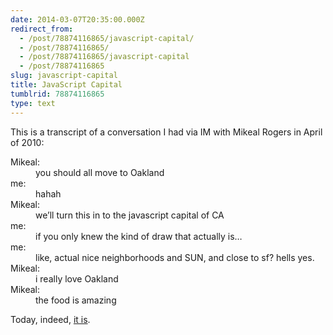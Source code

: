 ```yaml
---
date: 2014-03-07T20:35:00.000Z
redirect_from:
  - /post/78874116865/javascript-capital/
  - /post/78874116865/
  - /post/78874116865/javascript-capital
  - /post/78874116865
slug: javascript-capital
title: JavaScript Capital
tumblrid: 78874116865
type: text
---
```

<p>This is a transcript of a conversation I had via IM with Mikeal Rogers in April of 2010:</p>

<dl class="chat"><dt class="odd person1">Mikeal:</dt>
<dd class="odd">you should all move to Oakland</dd>
<dt class="even person2">me:</dt>
<dd class="even">hahah</dd>
<dt class="odd person1">Mikeal:</dt>
<dd class="odd">we&rsquo;ll turn this in to the javascript capital of CA</dd>
<dt class="even person2">me:</dt>
<dd class="even">if you only knew the kind of draw that actually is&hellip;</dd>
<dt class="odd person2">me:</dt>
<dd class="odd">like, actual nice neighborhoods and SUN, and close to sf? hells yes.</dd>
<dt class="even person1">Mikeal:</dt>
<dd class="even">i really love Oakland</dd>
<dt class="odd person1">Mikeal:</dt>
<dd class="odd">the food is amazing</dd>
</dl><p>Today, indeed, <a href="http://oaklandwiki.org/JavaScript">it is</a>.</p>
